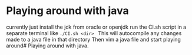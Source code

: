 # Playing around with java

currently just install the jdk from oracle or openjdk
run the CI.sh script in a separate terminal like
```./CI.sh <dir> ```
This will autocompile any changes made to a java file in that directory
Then vim a java file and start playing around# Playing around with java.



